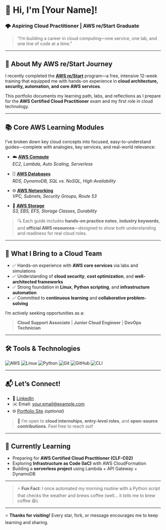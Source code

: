 <!-- 
  ✨ Pro Tip: Replace "your-username" in links below with your actual GitHub username 
  if you host these files in a separate repo (e.g., aws-restart-journey).
  If they're in this same profile repo, keep as-is.
-->

# 👋 Hi, I'm [Your Name]!  
### 🌩️ Aspiring Cloud Practitioner | AWS re/Start Graduate  

> “I’m building a career in cloud computing—one service, one lab, and one line of code at a time.”

---

## 🚀 About My AWS re/Start Journey
I recently completed the **[AWS re/Start](https://aws.amazon.com/restart/)** program—a free, intensive 12-week training that equipped me with hands-on experience in **cloud architecture, security, automation, and core AWS services**.  

This portfolio documents my learning path, labs, and reflections as I prepare for the **AWS Certified Cloud Practitioner** exam and my first role in cloud technology.

---

## 📚 Core AWS Learning Modules  
I’ve broken down key cloud concepts into focused, easy-to-understand guides—complete with analogies, key services, and real-world relevance:

- ☁️ **[AWS Compute](aws-compute.md)**  
  _EC2, Lambda, Auto Scaling, Serverless_
  
- 🗄️ **[AWS Databases](aws-databases.md)**  
  _RDS, DynamoDB, SQL vs. NoSQL, High Availability_
  
- 🌐 **[AWS Networking](aws-networking.md)**  
  _VPC, Subnets, Security Groups, Route 53_
  
- 💾 **[AWS Storage](aws-storage.md)**  
  _S3, EBS, EFS, Storage Classes, Durability_

> 🔍 Each guide includes **hands-on practice notes**, **industry keywords**, and **official AWS resources**—designed to show both understanding and readiness for real cloud roles.

---

## 💼 What I Bring to a Cloud Team
- ✅ Hands-on experience with **AWS core services** via labs and simulations  
- ✅ Understanding of **cloud security**, **cost optimization**, and **well-architected frameworks**  
- ✅ Strong foundation in **Linux**, **Python scripting**, and **infrastructure automation**  
- ✅ Committed to **continuous learning** and **collaborative problem-solving**

I’m actively seeking opportunities as a:
> **Cloud Support Associate** | **Junior Cloud Engineer** | **DevOps Technician**

---

## 🛠️ Tools & Technologies
![AWS](https://img.shields.io/badge/-AWS-232F3E?logo=amazonaws&logoColor=white)
![Linux](https://img.shields.io/badge/-Linux-FCC624?logo=linux&logoColor=black)
![Python](https://img.shields.io/badge/-Python-3776AB?logo=python&logoColor=white)
![Git](https://img.shields.io/badge/-Git-F05032?logo=git&logoColor=white)
![GitHub](https://img.shields.io/badge/-GitHub-181717?logo=github&logoColor=white)
![CLI](https://img.shields.io/badge/-AWS_CLI-232F3E?logo=amazonaws&logoColor=white)

---

## 📬 Let’s Connect!
- 🔗 [LinkedIn](https://linkedin.com/in/your-profile)  
- ✉️ Email: your.email@example.com  
- 🌐 [Portfolio Site](https://your-username.github.io) *(optional)*

> 💬 I’m open to **cloud internships**, **entry-level roles**, and **open-source contributions**. Feel free to reach out!

---

## 🌱 Currently Learning
- Preparing for **AWS Certified Cloud Practitioner (CLF-C02)**
- Exploring **Infrastructure as Code (IaC)** with AWS CloudFormation
- Building a **serverless project** using Lambda + API Gateway + DynamoDB

---

> ⚡ **Fun Fact**: I once automated my morning routine with a Python script that checks the weather and brews coffee (well… it *tells* me to brew coffee 😄).

---

⭐ **Thanks for visiting!** Every star, fork, or message encourages me to keep learning and sharing.